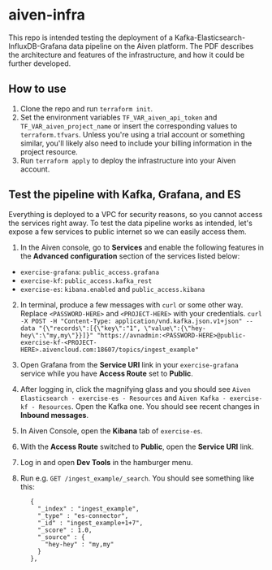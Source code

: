 # aiven-infra
This repo is intended testing the deployment of a Kafka-Elasticsearch-InfluxDB-Grafana data pipeline on the Aiven platform. The PDF describes the architecture and features of the infrastructure, and how it could be further developed.

## How to use
1. Clone the repo and run `terraform init`.
2. Set the environment variables `TF_VAR_aiven_api_token` and `TF_VAR_aiven_project_name` or insert the corresponding values to `terraform.tfvars`. Unless you're using a trial account or something similar, you'll likely also need to include your billing information in the project resource.
3. Run `terraform apply` to deploy the infrastructure into your Aiven account.

## Test the pipeline with Kafka, Grafana, and ES

Everything is deployed to a VPC for security reasons, so you cannot access the services right away. To test the data pipeline works as intended, let's expose a few services to public internet so we can easily access them.

1. In the Aiven console, go to **Services** and enable the following features in the **Advanced configuration** section of the services listed below:
* `exercise-grafana`: `public_access.grafana`
* `exercise-kf`: `public_access.kafka_rest`
* `exercise-es`: `kibana.enabled` and `public_access.kibana`

2. In terminal, produce a few messages with `curl` or some other way. Replace `<PASSWORD-HERE>` and `<PROJECT-HERE>` with your credentials.
`curl -X POST -H "Content-Type: application/vnd.kafka.json.v1+json" --data "{\"records\":[{\"key\":"1", \"value\":{\"hey-hey\":\"my,my\"}}]}" "https://avnadmin:<PASSWORD-HERE>@public-exercise-kf-<PROJECT-HERE>.aivencloud.com:18607/topics/ingest_example"`

3. Open Grafana from the **Service URI** link in your `exercise-grafana` service while you have **Access Route** set to **Public**.

4. After logging in, click the magnifying glass and you should see `Aiven Elasticsearch - exercise-es - Resources` and `Aiven Kafka - exercise-kf - Resources`. Open the Kafka one. You should see recent changes in **Inbound messages**.

5. In Aiven Console, open the **Kibana** tab of `exercise-es`.

6. With the **Access Route** switched to **Public**, open the **Service URI** link.

7. Log in and open **Dev Tools** in the hamburger menu.

8. Run e.g. `GET /ingest_example/_search`. You should see something like this:

```
      {
        "_index" : "ingest_example",
        "_type" : "es-connector",
        "_id" : "ingest_example+1+7",
        "_score" : 1.0,
        "_source" : {
          "hey-hey" : "my,my"
        }
      },
```

